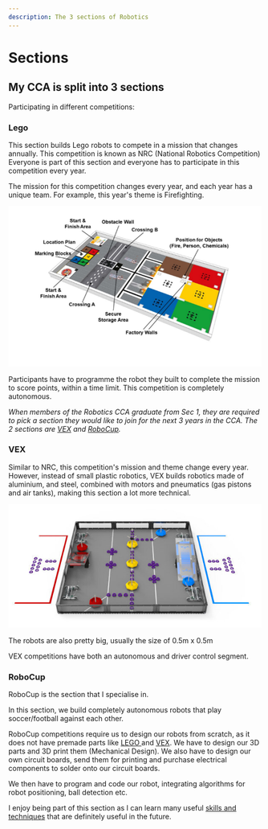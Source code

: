 ```yaml
---
description: The 3 sections of Robotics
---
```


# Sections

## My CCA is split into 3 sections

Participating in different competitions:

### Lego

This section builds Lego robots to compete in a mission that changes annually. This competition is known as NRC (National Robotics Competition) Everyone is part of this section and everyone has to participate in this competition every year.

The mission for this competition changes every year, and each year has a unique team. For example, this year's theme is Firefighting.

![Fig. 3.2.1: NRC 2022 robot playfield](<../.gitbook/assets/image (4).png>)

Participants have to programme the robot they built to complete the mission to score points, within a time limit. This competition is completely autonomous.

_When members of the Robotics CCA graduate from Sec 1, they are required to pick a section they would like to join for the next 3 years in the CCA. The 2 sections are_ [_VEX_](sections.md#undefined) _and_ [_RoboCup_](sections.md#robocup)_._

### VEX

Similar to NRC, this competition's mission and theme change every year. However, instead of small plastic robotics, VEX builds robotics made of aluminium, and steel, combined with motors and pneumatics (gas pistons and air tanks), making this section a lot more technical.

![Fig 3.2.2: VEX 2021 - 2022 robot playfield (Size of 4m x 4m)](<../.gitbook/assets/image (2).png>)

The robots are also pretty big, usually the size of 0.5m x 0.5m

VEX competitions have both an autonomous and driver control segment.

### RoboCup

RoboCup is the section that I specialise in.

In this section, we build completely autonomous robots that play soccer/football against each other.

RoboCup competitions require us to design our robots from scratch, as it does not have premade parts like [LEGO ](sections.md#lego)and [VEX](sections.md#vex). We have to design our 3D parts and 3D print them (Mechanical Design). We also have to design our own circuit boards, send them for printing and purchase electrical components to solder onto our circuit boards.

We then have to program and code our robot, integrating algorithms for robot positioning, ball detection etc.

I enjoy being part of this section as I can learn many useful [skills and techniques](skills-i-picked-up.md) that are definitely useful in the future.

